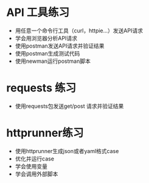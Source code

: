 # API 工具练习
- 用任意一个命令行工具（curl，httpie...）发送API请求
- 学会用浏览器分析API请求
- 使用postman发送API请求并验证结果
- 使用postman生成测试代码
- 使用newman运行postman脚本

# requests 练习
- 使用requests包发送get/post 请求并验证结果

# httprunner练习
- 使用httprunner生成json或者yaml格式case
- 优化并运行case
- 学会使用变量
- 学会调用外部脚本

